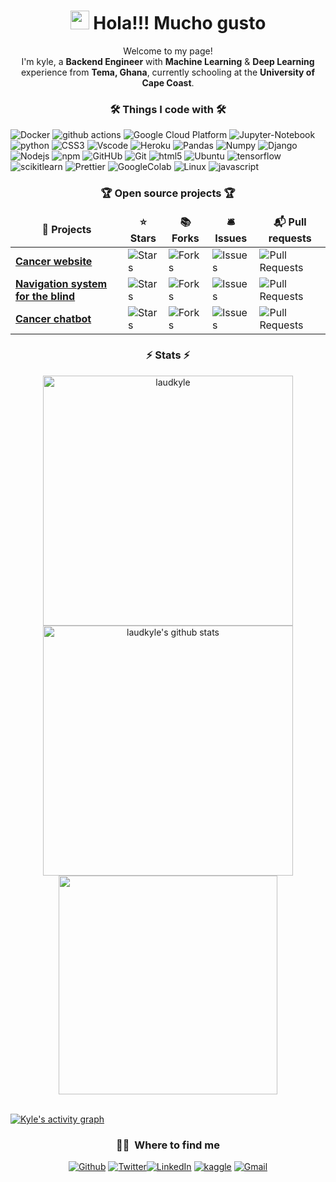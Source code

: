 <!DOCTYPE html>
<html lang="en">
<head>
</head>
	
<body>
<h1 align="center"><img src="https://emojis.slackmojis.com/emojis/images/1531849430/4246/blob-sunglasses.gif?1531849430" width="30" /> Hola!!! Mucho gusto</h1>

<p align="center">Welcome to my page! </br>
I'm kyle, a <b>Backend Engineer</b> with <b>Machine Learning</b> & <b>Deep Learning</b> experience from <b>Tema, Ghana</b>, currently schooling at the <b>University of Cape Coast</b>. </p>

<h3 align="center">🛠️ Things I code with 🛠️</h3>

<p>
  <img alt="Docker" src="https://img.shields.io/badge/-Docker-46a2f1?style=for-the-badge&logo=docker&logoColor=white" />
  <img alt="github actions" src="https://img.shields.io/badge/-Github_Actions-2088FF?style=for-the-badge&logo=github-actions&logoColor=white" />
  <img alt="Google Cloud Platform" src="https://img.shields.io/badge/-Google_Cloud_Platform-1a73e8?style=for-the-badge&logo=google-cloud&logoColor=white" />
  <img alt="Jupyter-Notebook" src="https://img.shields.io/badge/Jupyter%20Notebook-%23286ed7?logo=jupyter&logoColor=white&style=for-the-badge" />
  <img alt="python" src="https://img.shields.io/badge/Python-%233776AB?logo=python&logoColor=white&style=for-the-badge">
  <img alt="CSS3" src="https://img.shields.io/badge/CSS%203-%231572B6?logo=css3&logoColor=white&style=for-the-badge" />
  <img alt="Vscode" src="https://img.shields.io/badge/Visual%20Studio%20Code-%23007ACC?logo=visualstudiocode&logoColor=white&style=for-the-badge" />
  <img alt="Heroku" src="https://img.shields.io/badge/-Heroku-430098?logo=heroku&logoColor=white&style=for-the-badge" />
  <img alt="Pandas" src="https://img.shields.io/badge/Pandas-%23150458?logo=pandas&logoColor=white&style=for-the-badge" />
  <img alt="Numpy" src="https://img.shields.io/badge/Numpy-%23013243?logo=numpy&logoColor=white&style=for-the-badge" />
  <img alt="Django" src="https://img.shields.io/badge/Django-%23092E20?logo=django&logoColor=white&style=for-the-badge">
  <img alt="Nodejs" src="https://img.shields.io/badge/-Nodejs-43853d?logo=Node.js&logoColor=white&style=for-the-badge" />
  <img alt="npm" src="https://img.shields.io/badge/-NPM-CB3837?logo=npm&logoColor=white&style=for-the-badge" />
  <img alt="GitHUb" src="https://img.shields.io/badge/GitHub-%23F37626?logo=github&logoColor=white&style=for-the-badge" />
  <img alt="Git" src="https://img.shields.io/badge/-Git-F05032?logo=git&logoColor=white&style=for-the-badge" />
  <img alt="html5" src="https://img.shields.io/badge/-HTML5-E34F26?logo=html5&logoColor=white&style=for-the-badge" />
  <img alt="Ubuntu" src="https://img.shields.io/badge/Ubuntu-%23E95420?logo=ubuntu&logoColor=white&style=for-the-badge" />
  <img alt="tensorflow" src="https://img.shields.io/badge/Tensorflow-%23FF6F00?logo=tensorflow&logoColor=white&style=for-the-badge">
  <img alt="scikitlearn" src="https://img.shields.io/badge/Scikit%20Learn-%23F7931E?logo=scikitlearn&logoColor=white&style=for-the-badge">
  <img alt="Prettier" src="https://img.shields.io/badge/-Prettier-F7B93E?logo=prettier&logoColor=white&style=for-the-badge" />
  <img alt="GoogleColab" src="https://img.shields.io/badge/Google%20Colab-%23F9AB00?logo=googlecolab&logoColor=white&style=for-the-badge" />
  <img alt="Linux" src="https://img.shields.io/badge/Linux-%23FCC624?logo=linux&logoColor=white&style=for-the-badge" />
  <img alt="javascript" src="https://img.shields.io/badge/JavaScript-%23dadb24?logo=javascript&logoColor=white&style=for-the-badge" />
  <br>
</p>

<h3 align="center">🏆 Open source projects 🏆</h3>
<table align="center">
  <thead align="center">
    <tr border: none;>
      <td><b>🎁 Projects</b></td>
      <td><b>⭐ Stars</b></td>
      <td><b>📚 Forks</b></td>
      <td><b>🛎 Issues</b></td>
      <td><b>📬 Pull requests</b></td>
    </tr>
  </thead>
  <tbody>
    <tr>
      <td><a href="https://github.com/laudkyle/add-life"><b>Cancer website</b></a></td>
      <td><img alt="Stars" src="https://img.shields.io/github/stars/laudkyle/add-life?style=flat-square&labelColor=343b41"/></td>
      <td><img alt="Forks" src="https://img.shields.io/github/forks/laudkyle/add-life?style=flat-square&labelColor=343b41"/></td>
      <td><img alt="Issues" src="https://img.shields.io/github/issues/laudkyle/add-life?style=flat-square&labelColor=343b41"/></td>
      <td><img alt="Pull Requests" src="https://img.shields.io/github/issues-pr/laudkyle/add-life?style=flat-square&labelColor=343b41"/></td>
    </tr>
	  <tr>
      <td><a href="https://github.com/laudkyle/Navi"><b>Navigation system for the blind</b></a></td>
      <td><img alt="Stars" src="https://img.shields.io/github/stars/laudkyle/Navi?style=flat-square&labelColor=343b41"/></td>
      <td><img alt="Forks" src="https://img.shields.io/github/forks/laudkyle/Navi?style=flat-square&labelColor=343b41"/></td>
      <td><img alt="Issues" src="https://img.shields.io/github/issues/laudkyle/Navi?style=flat-square&labelColor=343b41"/></td>
      <td><img alt="Pull Requests" src="https://img.shields.io/github/issues-pr/laudkyle/Navi?style=flat-square&labelColor=343b41"/></td>
    </tr>
    <tr>
      <td><a href="https://github.com/laudkyle/cancer_db"><b>Cancer chatbot</b></a></td>
      <td><img alt="Stars" src="https://img.shields.io/github/stars/laudkyle/cancer_db?style=flat-square&labelColor=343b41"/></td>
      <td><img alt="Forks" src="https://img.shields.io/github/forks/laudkyle/cancer_db?style=flat-square&labelColor=343b41"/></td>
      <td><img alt="Issues" src="https://img.shields.io/github/issues/laudkyle/cancer_db?style=flat-square&labelColor=343b41"/></td>
      <td><img alt="Pull Requests" src="https://img.shields.io/github/issues-pr/laudkyle/cancer_db?style=flat-square&labelColor=343b41"/></td>
    </tr>
  </tbody>
</table>

<h3 align="center">⚡ Stats ⚡</h3>

<section style="text-align: center; display: block; margin: 0 auto;">
  <a href="https://github.com/laudkyle" style="text-align: center;"><img width=400 src="https://streak-stats.demolab.com/?user=laudkyle&theme=dark&border=61dafb&hide_border=true" alt="laudkyle" /></a>  <a style="text-align: center;" href="https://github.com/laudkyle"><img width=400 src="https://github-readme-stats.vercel.app/api?username=laudkyle&show_icons=true&include_all_commits=true&theme=dark&hide_border=true" alt="laudkyle's github stats" /></a> <a style="text-align: center;" href="https://github.com/anuraghazra/github-readme-stats"><img width=350 src="https://github-readme-stats.vercel.app/api/top-langs/?username=laudkyle&layout=compact&theme=dark&hide_border=true" /></a>
</section>
	
<br/>

 [![Kyle's activity graph](https://github-readme-activity-graph.vercel.app/graph?username=laudkyle&theme=react-dark&area=true&height=500&radius=16)](https://github.com/ashutosh00710/github-readme-activity-graph)

<h3 align="center"> 🤙🏾 &nbsp;Where to find me </h3>

<p align="center"><a href="https://github.com/laudkyle" target="_blank"><img alt="Github" src="https://img.shields.io/badge/GitHub-%2312100E.svg?&style=for-the-badge&logo=Github&logoColor=white" /></a> <a href="https://twitter.com/laud_kyle" target="_blank"><img alt="Twitter" src="https://img.shields.io/badge/twitter-%231DA1F2.svg?&style=for-the-badge&logo=twitter&logoColor=white" /></a><a href="https://www.linkedin.com/in/laudkyle" target="_blank"><img alt="LinkedIn" src="https://img.shields.io/badge/linkedin-%230077B5.svg?&style=for-the-badge&logo=linkedin&logoColor=white" /></a> <a href="https://www.kaggle.com/laudkyle" target="_blank"><img alt="kaggle" src="https://img.shields.io/badge/Kaggle-%2320BEFF?style=for-the-badge&logo=kaggle&logoColor=white" /></a> <a href="mailto:kyleaby1@gmail.com" target="_blank"><img alt="Gmail" src="https://img.shields.io/badge/Gmail-%23EA4335?style=for-the-badge&logo=gmail&logoColor=white" /></a></p>

</body>
</html>
